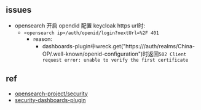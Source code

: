 


## issues

+ opensearch 开启 opendid 配置 keycloak https url时:
    + `<opensearch ip>/auth/openid/login?nextUrl=%2F 401`
        + reason:
            + dashboards-plugin中wreck.get("https://<keycloak ip>/auth/realms/China-OP/.well-known/openid-configuration")时返回`502 Client request error: unable to verify the first certificate`

## ref
+ [opensearch-project/security](https://github.com/opensearch-project/security)
+ [security-dashboards-plugin](https://github.com/opensearch-project/security-dashboards-plugin)